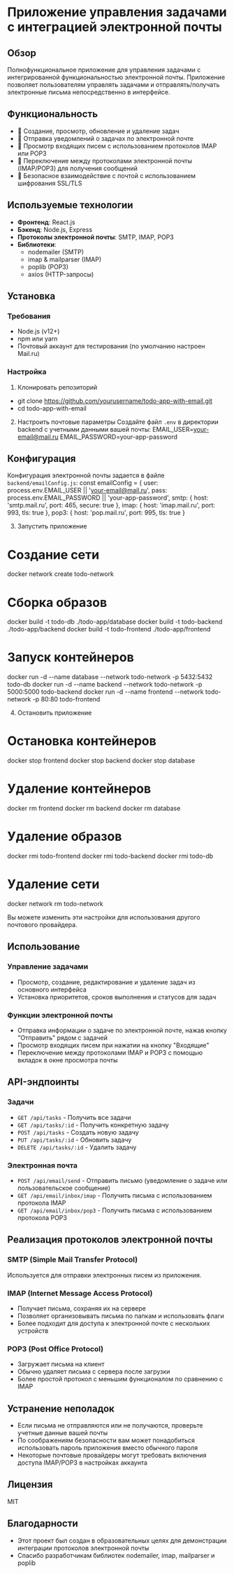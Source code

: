 # Приложение управления задачами с интеграцией электронной почты

## Обзор
Полнофункциональное приложение для управления задачами с интегрированной функциональностью электронной почты. Приложение позволяет пользователям управлять задачами и отправлять/получать электронные письма непосредственно в интерфейсе.

## Функциональность
- 📝 Создание, просмотр, обновление и удаление задач
- 📧 Отправка уведомлений о задачах по электронной почте
- 📨 Просмотр входящих писем с использованием протоколов IMAP или POP3
- 🔄 Переключение между протоколами электронной почты (IMAP/POP3) для получения сообщений
- 🔐 Безопасное взаимодействие с почтой с использованием шифрования SSL/TLS

## Используемые технологии
- **Фронтенд**: React.js
- **Бэкенд**: Node.js, Express
- **Протоколы электронной почты**: SMTP, IMAP, POP3
- **Библиотеки**: 
  - nodemailer (SMTP)
  - imap & mailparser (IMAP)
  - poplib (POP3)
  - axios (HTTP-запросы)

## Установка

### Требования
- Node.js (v12+)
- npm или yarn
- Почтовый аккаунт для тестирования (по умолчанию настроен Mail.ru)

### Настройка
1. Клонировать репозиторий
- git clone https://github.com/yourusername/todo-app-with-email.git
- cd todo-app-with-email

2. Настроить почтовые параметры
Создайте файл `.env` в директории backend с учетными данными вашей почты:
EMAIL_USER=your-email@mail.ru
EMAIL_PASSWORD=your-app-password

## Конфигурация
Конфигурация электронной почты задается в файле `backend/emailConfig.js`:
const emailConfig = {
user: process.env.EMAIL_USER || 'your-email@mail.ru',
pass: process.env.EMAIL_PASSWORD || 'your-app-password',
smtp: {
host: 'smtp.mail.ru',
port: 465,
secure: true
},
imap: {
host: 'imap.mail.ru',
port: 993,
tls: true
},
pop3: {
host: 'pop.mail.ru',
port: 995,
tls: true
}

3. Запустить приложение

# Создание сети
docker network create todo-network

# Сборка образов
docker build -t todo-db ./todo-app/database
docker build -t todo-backend ./todo-app/backend
docker build -t todo-frontend ./todo-app/frontend

# Запуск контейнеров
docker run -d --name database --network todo-network -p 5432:5432 todo-db
docker run -d --name backend --network todo-network -p 5000:5000 todo-backend
docker run -d --name frontend --network todo-network -p 80:80 todo-frontend

4. Остановить приложение 

# Остановка контейнеров
docker stop frontend
docker stop backend
docker stop database

# Удаление контейнеров
docker rm frontend
docker rm backend
docker rm database

# Удаление образов
docker rmi todo-frontend
docker rmi todo-backend
docker rmi todo-db

# Удаление сети
docker network rm todo-network


Вы можете изменить эти настройки для использования другого почтового провайдера.

## Использование

### Управление задачами
- Просмотр, создание, редактирование и удаление задач из основного интерфейса
- Установка приоритетов, сроков выполнения и статусов для задач

### Функции электронной почты
- Отправка информации о задаче по электронной почте, нажав кнопку "Отправить" рядом с задачей
- Просмотр входящих писем при нажатии на кнопку "Входящие"
- Переключение между протоколами IMAP и POP3 с помощью вкладок в окне просмотра почты

## API-эндпоинты

### Задачи
- `GET /api/tasks` - Получить все задачи
- `GET /api/tasks/:id` - Получить конкретную задачу
- `POST /api/tasks` - Создать новую задачу
- `PUT /api/tasks/:id` - Обновить задачу
- `DELETE /api/tasks/:id` - Удалить задачу

### Электронная почта
- `POST /api/email/send` - Отправить письмо (уведомление о задаче или пользовательское сообщение)
- `GET /api/email/inbox/imap` - Получить письма с использованием протокола IMAP
- `GET /api/email/inbox/pop3` - Получить письма с использованием протокола POP3

## Реализация протоколов электронной почты

### SMTP (Simple Mail Transfer Protocol)
Используется для отправки электронных писем из приложения.

### IMAP (Internet Message Access Protocol)
- Получает письма, сохраняя их на сервере
- Позволяет организовывать письма по папкам и использовать флаги
- Более подходит для доступа к электронной почте с нескольких устройств

### POP3 (Post Office Protocol)
- Загружает письма на клиент
- Обычно удаляет письма с сервера после загрузки
- Более простой протокол с меньшим функционалом по сравнению с IMAP

## Устранение неполадок
- Если письма не отправляются или не получаются, проверьте учетные данные вашей почты
- По соображениям безопасности вам может понадобиться использовать пароль приложения вместо обычного пароля
- Некоторые почтовые провайдеры могут требовать включения доступа IMAP/POP3 в настройках аккаунта

## Лицензия
MIT

## Благодарности
- Этот проект был создан в образовательных целях для демонстрации интеграции протоколов электронной почты
- Спасибо разработчикам библиотек nodemailer, imap, mailparser и poplib